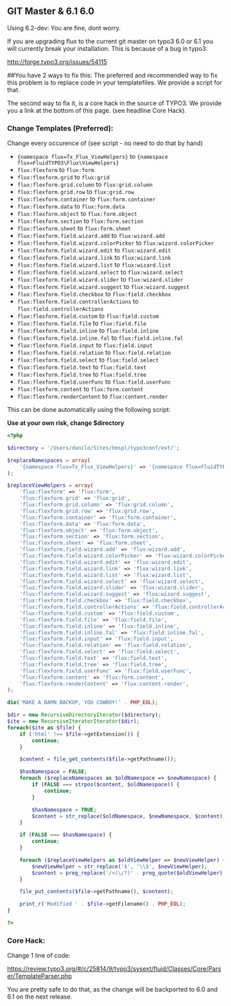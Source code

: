## GIT Master & 6.1 6.0

Using 6.2-dev: You are fine, dont worry.


If you are upgrading flux to the current git master on typo3 6.0 or 6.1 you will currently break your installation. This is because of a bug in typo3:

http://forge.typo3.org/issues/54115

##You have 2 ways to fix this:
The preferred and recommended way to fix this problem is to replace code in your templatefiles. We provide a script for that. 

The second way to fix it, is a core hack in the source of TYPO3. We provide you a link at the 
bottom of this page. (see headline Core Hack). 

### Change Templates (Preferred):

Change every occurence of (see script - no need to do that by hand)

* ``{namespace flux=Tx_Flux_ViewHelpers}`` to ``{namespace flux=FluidTYPO3\Flux\ViewHelpers}``
* ``flux:flexform`` to ``flux:form``
* ``flux:flexform.grid`` to ``flux:grid``
* ``flux:flexform.grid.column`` to ``flux:grid.column``
* ``flux:flexform.grid.row`` to ``flux:grid.row``
* ``flux:flexform.container`` to ``flux:form.container``
* ``flux:flexform.data`` to ``flux:form.data``
* ``flux:flexform.object`` to ``flux:form.object``
* ``flux:flexform.section`` to ``flux:form.section``
* ``flux:flexform.sheet`` to ``flux:form.sheet``
* ``flux:flexform.field.wizard.add`` to ``flux:wizard.add``
* ``flux:flexform.field.wizard.colorPicker`` to ``flux:wizard.colorPicker``
* ``flux:flexform.field.wizard.edit`` to ``flux:wizard.edit``
* ``flux:flexform.field.wizard.link`` to ``flux:wizard.link``
* ``flux:flexform.field.wizard.list`` to ``flux:wizard.list``
* ``flux:flexform.field.wizard.select`` to ``flux:wizard.select``
* ``flux:flexform.field.wizard.slider`` to ``flux:wizard.slider``
* ``flux:flexform.field.wizard.suggest`` to ``flux:wizard.suggest``
* ``flux:flexform.field.checkbox`` to ``flux:field.checkbox``
* ``flux:flexform.field.controllerActions`` to ``flux:field.controllerActions``
* ``flux:flexform.field.custom`` to ``flux:field.custom``
* ``flux:flexform.field.file`` to ``flux:field.file``
* ``flux:flexform.field.inline`` to ``flux:field.inline``
* ``flux:flexform.field.inline.fal`` to ``flux:field.inline.fal``
* ``flux:flexform.field.input`` to ``flux:field.input``
* ``flux:flexform.field.relation`` to ``flux:field.relation``
* ``flux:flexform.field.select`` to ``flux:field.select``
* ``flux:flexform.field.text`` to ``flux:field.text``
* ``flux:flexform.field.tree`` to ``flux:field.tree``
* ``flux:flexform.field.userFunc`` to ``flux:field.userFunc``
* ``flux:flexform.content`` to ``flux:form.content``
* ``flux:flexform.renderContent`` to ``flux:content.render``

This can be done automatically using the following script:

**Use at your own risk, change $directory**

```php
<?php

$directory = '/Users/danilo/Sites/hmspl/typo3conf/ext/';

$replaceNamespaces = array(
	'{namespace flux=Tx_Flux_ViewHelpers}' => '{namespace flux=FluidTYPO3\Flux\ViewHelpers}',
);

$replaceViewHelpers = array(
	'flux:flexform' => 'flux:form',
	'flux:flexform.grid' => 'flux:grid',
	'flux:flexform.grid.column' => 'flux:grid.column',
	'flux:flexform.grid.row' => 'flux:grid.row',
	'flux:flexform.container' => 'flux:form.container',
	'flux:flexform.data' => 'flux:form.data',
	'flux:flexform.object' => 'flux:form.object',
	'flux:flexform.section' => 'flux:form.section',
	'flux:flexform.sheet' => 'flux:form.sheet',
	'flux:flexform.field.wizard.add' => 'flux:wizard.add',
	'flux:flexform.field.wizard.colorPicker' => 'flux:wizard.colorPicker',
	'flux:flexform.field.wizard.edit' => 'flux:wizard.edit',
	'flux:flexform.field.wizard.link' => 'flux:wizard.link',
	'flux:flexform.field.wizard.list' => 'flux:wizard.list',
	'flux:flexform.field.wizard.select' => 'flux:wizard.select',
	'flux:flexform.field.wizard.slider' => 'flux:wizard.slider',
	'flux:flexform.field.wizard.suggest' => 'flux:wizard.suggest',
	'flux:flexform.field.checkbox' => 'flux:field.checkbox',
	'flux:flexform.field.controllerActions' => 'flux:field.controllerActions',
	'flux:flexform.field.custom' => 'flux:field.custom',
	'flux:flexform.field.file' => 'flux:field.file',
	'flux:flexform.field.inline' => 'flux:field.inline',
	'flux:flexform.field.inline.fal' => 'flux:field.inline.fal',
	'flux:flexform.field.input' => 'flux:field.input',
	'flux:flexform.field.relation' => 'flux:field.relation',
	'flux:flexform.field.select' => 'flux:field.select',
	'flux:flexform.field.text' => 'flux:field.text',
	'flux:flexform.field.tree' => 'flux:field.tree',
	'flux:flexform.field.userFunc' => 'flux:field.userFunc',
	'flux:flexform.content' => 'flux:form.content',
	'flux:flexform.renderContent' => 'flux:content.render',
);

die('MAKE A DAMN BACKUP, YOU COWBOY!' . PHP_EOL);

$dir = new RecursiveDirectoryIterator($directory);
$ite = new RecursiveIteratorIterator($dir);
foreach($ite as $file) {
	if ('html' !== $file->getExtension()) {
		continue;
	}

	$content = file_get_contents($file->getPathname());

	$hasNamespace = FALSE;
	foreach ($replaceNamespaces as $oldNamespace => $newNamespace) {
		if (FALSE === strpos($content, $oldNamespace)) {
			continue;
		}

		$hasNamespace = TRUE;
		$content = str_replace($oldNamespace, $newNamespace, $content);
	}

	if (FALSE === $hasNamespace) {
		continue;
	}

	foreach ($replaceViewHelpers as $oldViewHelper => $newViewHelper) {
		$newViewHelper = str_replace('$', '\\$', $newViewHelper);
		$content = preg_replace('/<(\/?)' . preg_quote($oldViewHelper) . '([\s\/>])/', '<$1' . $newViewHelper . '$2', $content);
	}

	file_put_contents($file->getPathname(), $content);

	print_r('Modified ' . $file->getFilename() . PHP_EOL);
}

?>
```


### Core Hack:

Change 1 line of code:

https://review.typo3.org/#/c/25814/9/typo3/sysext/fluid/Classes/Core/Parser/TemplateParser.php

You are pretty safe to do that, as the change will be backported to 6.0 and 6.1 on the next release.

